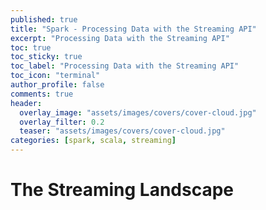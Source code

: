 ```yaml
---
published: true
title: "Spark - Processing Data with the Streaming API"
excerpt: "Processing Data with the Streaming API"
toc: true
toc_sticky: true
toc_label: "Processing Data with the Streaming API"
toc_icon: "terminal"
author_profile: false
comments: true
header:
  overlay_image: "assets/images/covers/cover-cloud.jpg"
  overlay_filter: 0.2
  teaser: "assets/images/covers/cover-cloud.jpg"
categories: [spark, scala, streaming]
---
```


# The Streaming Landscape
